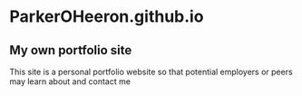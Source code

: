 # ParkerOHeeron.github.io


## My own portfolio site

This site is a personal portfolio website so that potential employers or peers may learn about and contact me
